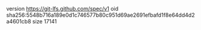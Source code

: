 version https://git-lfs.github.com/spec/v1
oid sha256:5548b716a189e0d1c746577b80c951d69ae2691efbafd1f8e64dd4d2a4601cb8
size 17141
